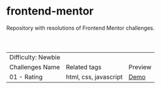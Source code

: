 # frontend-mentor
Repository with resolutions of Frontend Mentor challenges.

<table>
<header>
  <tr>
    <td colspan="4">Difficulty: Newbie</td>
  </tr>
  <tr>
    <td>Challenges Name</td>
    <td>Related tags</td>
    <td>Preview</td>
  </tr>
</header>
<tr>
  <td>01 - Rating</td>
  <td>html, css, javascript</td>
  <td><a href="https://krossbr.github.io/frontend-mentor/01%20-%20Rating/index.html">Demo</a></td>
</tr>
</table>
